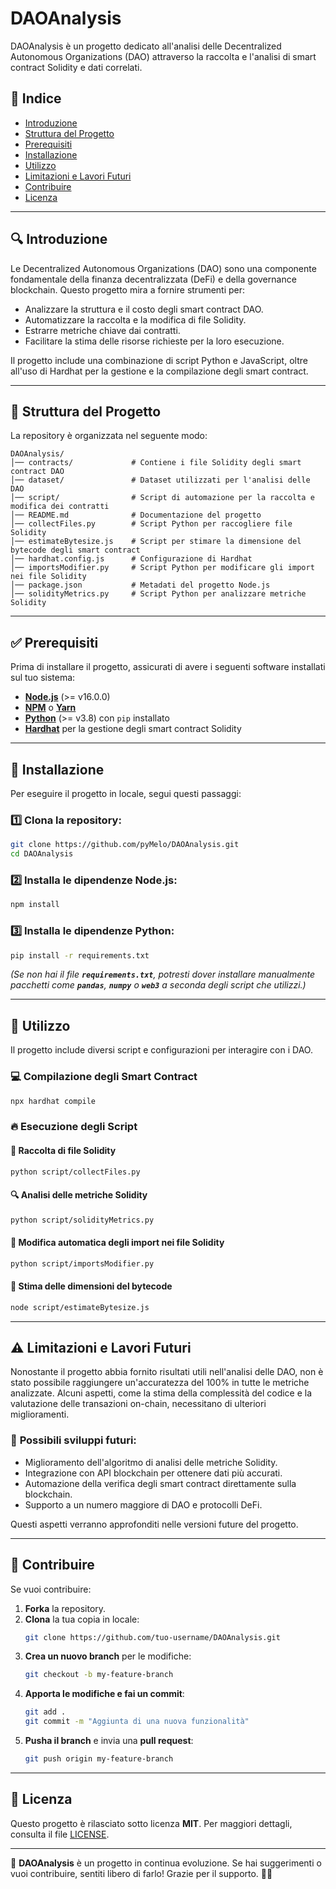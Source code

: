 # DAOAnalysis

DAOAnalysis è un progetto dedicato all'analisi delle Decentralized Autonomous Organizations (DAO) attraverso la raccolta e l'analisi di smart contract Solidity e dati correlati.

## 📌 **Indice**

- [Introduzione](#introduzione)
- [Struttura del Progetto](#struttura-del-progetto)
- [Prerequisiti](#prerequisiti)
- [Installazione](#installazione)
- [Utilizzo](#utilizzo)
- [Limitazioni e Lavori Futuri](#limitazioni-e-lavori-futuri)
- [Contribuire](#contribuire)
- [Licenza](#licenza)

---

## 🔍 **Introduzione**

Le Decentralized Autonomous Organizations (DAO) sono una componente fondamentale della finanza decentralizzata (DeFi) e della governance blockchain. Questo progetto mira a fornire strumenti per:

- Analizzare la struttura e il costo degli smart contract DAO.
- Automatizzare la raccolta e la modifica di file Solidity.
- Estrarre metriche chiave dai contratti.
- Facilitare la stima delle risorse richieste per la loro esecuzione.

Il progetto include una combinazione di script Python e JavaScript, oltre all'uso di Hardhat per la gestione e la compilazione degli smart contract.

---

## 📁 **Struttura del Progetto**

La repository è organizzata nel seguente modo:

```
DAOAnalysis/
│── contracts/             # Contiene i file Solidity degli smart contract DAO
│── dataset/               # Dataset utilizzati per l'analisi delle DAO
│── script/                # Script di automazione per la raccolta e modifica dei contratti
│── README.md              # Documentazione del progetto
│── collectFiles.py        # Script Python per raccogliere file Solidity
│── estimateBytesize.js    # Script per stimare la dimensione del bytecode degli smart contract
│── hardhat.config.js      # Configurazione di Hardhat
│── importsModifier.py     # Script Python per modificare gli import nei file Solidity
│── package.json           # Metadati del progetto Node.js
│── solidityMetrics.py     # Script Python per analizzare metriche Solidity
```

---

## ✅ **Prerequisiti**

Prima di installare il progetto, assicurati di avere i seguenti software installati sul tuo sistema:

- **[Node.js](https://nodejs.org/)** (>= v16.0.0)
- **[NPM](https://www.npmjs.com/)** o **[Yarn](https://yarnpkg.com/)**
- **[Python](https://www.python.org/)** (>= v3.8) con `pip` installato
- **[Hardhat](https://hardhat.org/)** per la gestione degli smart contract Solidity

---

## 🚀 **Installazione**

Per eseguire il progetto in locale, segui questi passaggi:

### 1️⃣ Clona la repository:

```sh
git clone https://github.com/pyMelo/DAOAnalysis.git
cd DAOAnalysis
```

### 2️⃣ Installa le dipendenze Node.js:

```sh
npm install
```

### 3️⃣ Installa le dipendenze Python:

```sh
pip install -r requirements.txt
```

*(Se non hai il file **`requirements.txt`**, potresti dover installare manualmente pacchetti come **`pandas`**, **`numpy`** o **`web3`** a seconda degli script che utilizzi.)*

---

## 🔧 **Utilizzo**

Il progetto include diversi script e configurazioni per interagire con i DAO.

### 💻 **Compilazione degli Smart Contract**

```sh
npx hardhat compile
```

### 🔥 **Esecuzione degli Script**

#### 📂 **Raccolta di file Solidity**

```sh
python script/collectFiles.py
```

#### 🔍 **Analisi delle metriche Solidity**

```sh
python script/solidityMetrics.py
```

#### 💾 **Modifica automatica degli import nei file Solidity**

```sh
python script/importsModifier.py
```

#### 📏 **Stima delle dimensioni del bytecode**

```sh
node script/estimateBytesize.js
```

---

## ⚠️ **Limitazioni e Lavori Futuri**

Nonostante il progetto abbia fornito risultati utili nell'analisi delle DAO, non è stato possibile raggiungere un'accuratezza del 100% in tutte le metriche analizzate. Alcuni aspetti, come la stima della complessità del codice e la valutazione delle transazioni on-chain, necessitano di ulteriori miglioramenti.

### 🔄 **Possibili sviluppi futuri:**

- Miglioramento dell'algoritmo di analisi delle metriche Solidity.
- Integrazione con API blockchain per ottenere dati più accurati.
- Automazione della verifica degli smart contract direttamente sulla blockchain.
- Supporto a un numero maggiore di DAO e protocolli DeFi.

Questi aspetti verranno approfonditi nelle versioni future del progetto.

---

## 🤝 **Contribuire**

Se vuoi contribuire:

1. **Forka** la repository.
2. **Clona** la tua copia in locale:
   ```sh
   git clone https://github.com/tuo-username/DAOAnalysis.git
   ```
3. **Crea un nuovo branch** per le modifiche:
   ```sh
   git checkout -b my-feature-branch
   ```
4. **Apporta le modifiche e fai un commit**:
   ```sh
   git add .
   git commit -m "Aggiunta di una nuova funzionalità"
   ```
5. **Pusha il branch** e invia una **pull request**:
   ```sh
   git push origin my-feature-branch
   ```

---

## 📜 **Licenza**

Questo progetto è rilasciato sotto licenza **MIT**. Per maggiori dettagli, consulta il file [LICENSE](LICENSE).

---


🔹 **DAOAnalysis** è un progetto in continua evoluzione. Se hai suggerimenti o vuoi contribuire, sentiti libero di farlo! Grazie per il supporto. 🚀✨
